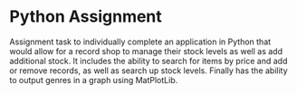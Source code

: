 # Python Assignment
Assignment task to individually complete an application in Python that would allow for a record shop to manage their stock levels as well as add additional stock.
It includes the ability to search for items by price and add or remove records, as well as search up stock levels.
Finally has the ability to output genres in a graph using MatPlotLib.
